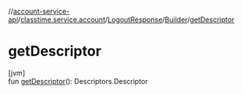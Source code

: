 //[account-service-api](../../../../index.md)/[classtime.service.account](../../index.md)/[LogoutResponse](../index.md)/[Builder](index.md)/[getDescriptor](get-descriptor.md)

# getDescriptor

[jvm]\
fun [getDescriptor](get-descriptor.md)(): Descriptors.Descriptor
